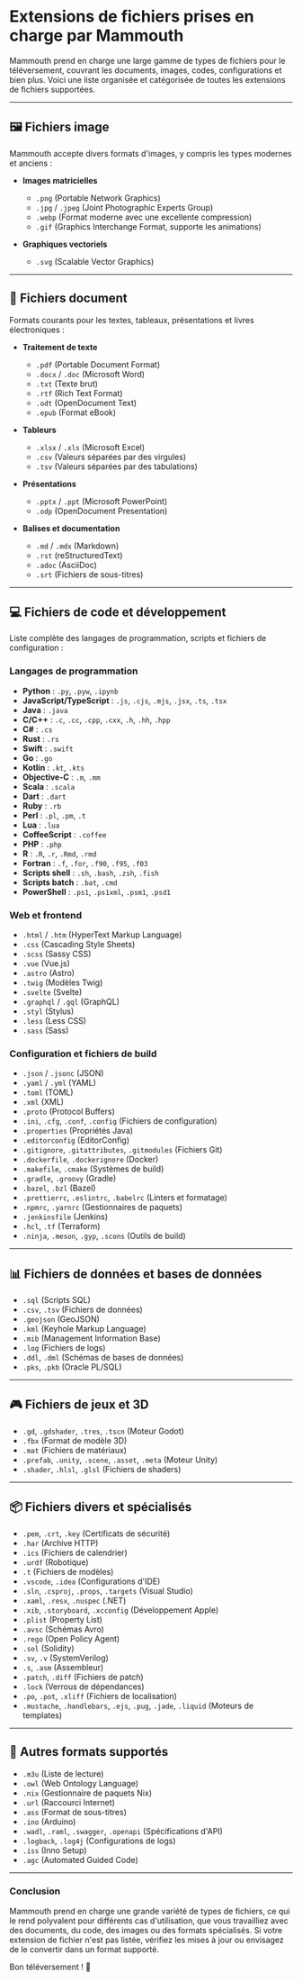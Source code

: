 # Extensions de fichiers prises en charge par Mammouth

Mammouth prend en charge une large gamme de types de fichiers pour le téléversement, couvrant les documents, images, codes, configurations et bien plus. Voici une liste organisée et catégorisée de toutes les extensions de fichiers supportées.

---

## 🖼️ **Fichiers image**
Mammouth accepte divers formats d'images, y compris les types modernes et anciens :

- **Images matricielles**
  - `.png` (Portable Network Graphics)
  - `.jpg` / `.jpeg` (Joint Photographic Experts Group)
  - `.webp` (Format moderne avec une excellente compression)
  - `.gif` (Graphics Interchange Format, supporte les animations)

- **Graphiques vectoriels**
  - `.svg` (Scalable Vector Graphics)

---

## 📄 **Fichiers document**
Formats courants pour les textes, tableaux, présentations et livres électroniques :

- **Traitement de texte**
  - `.pdf` (Portable Document Format)
  - `.docx` / `.doc` (Microsoft Word)
  - `.txt` (Texte brut)
  - `.rtf` (Rich Text Format)
  - `.odt` (OpenDocument Text)
  - `.epub` (Format eBook)

- **Tableurs**
  - `.xlsx` / `.xls` (Microsoft Excel)
  - `.csv` (Valeurs séparées par des virgules)
  - `.tsv` (Valeurs séparées par des tabulations)

- **Présentations**
  - `.pptx` / `.ppt` (Microsoft PowerPoint)
  - `.odp` (OpenDocument Presentation)

- **Balises et documentation**
  - `.md` / `.mdx` (Markdown)
  - `.rst` (reStructuredText)
  - `.adoc` (AsciiDoc)
  - `.srt` (Fichiers de sous-titres)

---

## 💻 **Fichiers de code et développement**
Liste complète des langages de programmation, scripts et fichiers de configuration :

### **Langages de programmation**
- **Python** : `.py`, `.pyw`, `.ipynb`
- **JavaScript/TypeScript** : `.js`, `.cjs`, `.mjs`, `.jsx`, `.ts`, `.tsx`
- **Java** : `.java`
- **C/C++** : `.c`, `.cc`, `.cpp`, `.cxx`, `.h`, `.hh`, `.hpp`
- **C#** : `.cs`
- **Rust** : `.rs`
- **Swift** : `.swift`
- **Go** : `.go`
- **Kotlin** : `.kt`, `.kts`
- **Objective-C** : `.m`, `.mm`
- **Scala** : `.scala`
- **Dart** : `.dart`
- **Ruby** : `.rb`
- **Perl** : `.pl`, `.pm`, `.t`
- **Lua** : `.lua`
- **CoffeeScript** : `.coffee`
- **PHP** : `.php`
- **R** : `.R`, `.r`, `.Rmd`, `.rmd`
- **Fortran** : `.f`, `.for`, `.f90`, `.f95`, `.f03`
- **Scripts shell** : `.sh`, `.bash`, `.zsh`, `.fish`
- **Scripts batch** : `.bat`, `.cmd`
- **PowerShell** : `.ps1`, `.ps1xml`, `.psm1`, `.psd1`

### **Web et frontend**
- `.html` / `.htm` (HyperText Markup Language)
- `.css` (Cascading Style Sheets)
- `.scss` (Sassy CSS)
- `.vue` (Vue.js)
- `.astro` (Astro)
- `.twig` (Modèles Twig)
- `.svelte` (Svelte)
- `.graphql` / `.gql` (GraphQL)
- `.styl` (Stylus)
- `.less` (Less CSS)
- `.sass` (Sass)

### **Configuration et fichiers de build**
- `.json` / `.jsonc` (JSON)
- `.yaml` / `.yml` (YAML)
- `.toml` (TOML)
- `.xml` (XML)
- `.proto` (Protocol Buffers)
- `.ini`, `.cfg`, `.conf`, `.config` (Fichiers de configuration)
- `.properties` (Propriétés Java)
- `.editorconfig` (EditorConfig)
- `.gitignore`, `.gitattributes`, `.gitmodules` (Fichiers Git)
- `.dockerfile`, `.dockerignore` (Docker)
- `.makefile`, `.cmake` (Systèmes de build)
- `.gradle`, `.groovy` (Gradle)
- `.bazel`, `.bzl` (Bazel)
- `.prettierrc`, `.eslintrc`, `.babelrc` (Linters et formatage)
- `.npmrc`, `.yarnrc` (Gestionnaires de paquets)
- `.jenkinsfile` (Jenkins)
- `.hcl`, `.tf` (Terraform)
- `.ninja`, `.meson`, `.gyp`, `.scons` (Outils de build)

---

## 📊 **Fichiers de données et bases de données**
- `.sql` (Scripts SQL)
- `.csv`, `.tsv` (Fichiers de données)
- `.geojson` (GeoJSON)
- `.kml` (Keyhole Markup Language)
- `.mib` (Management Information Base)
- `.log` (Fichiers de logs)
- `.ddl`, `.dml` (Schémas de bases de données)
- `.pks`, `.pkb` (Oracle PL/SQL)

---

## 🎮 **Fichiers de jeux et 3D**
- `.gd`, `.gdshader`, `.tres`, `.tscn` (Moteur Godot)
- `.fbx` (Format de modèle 3D)
- `.mat` (Fichiers de matériaux)
- `.prefab`, `.unity`, `.scene`, `.asset`, `.meta` (Moteur Unity)
- `.shader`, `.hlsl`, `.glsl` (Fichiers de shaders)

---

## 📦 **Fichiers divers et spécialisés**
- `.pem`, `.crt`, `.key` (Certificats de sécurité)
- `.har` (Archive HTTP)
- `.ics` (Fichiers de calendrier)
- `.urdf` (Robotique)
- `.t` (Fichiers de modèles)
- `.vscode`, `.idea` (Configurations d'IDE)
- `.sln`, `.csproj`, `.props`, `.targets` (Visual Studio)
- `.xaml`, `.resx`, `.nuspec` (.NET)
- `.xib`, `.storyboard`, `.xcconfig` (Développement Apple)
- `.plist` (Property List)
- `.avsc` (Schémas Avro)
- `.rego` (Open Policy Agent)
- `.sol` (Solidity)
- `.sv`, `.v` (SystemVerilog)
- `.s`, `.asm` (Assembleur)
- `.patch`, `.diff` (Fichiers de patch)
- `.lock` (Verrous de dépendances)
- `.po`, `.pot`, `.xliff` (Fichiers de localisation)
- `.mustache`, `.handlebars`, `.ejs`, `.pug`, `.jade`, `.liquid` (Moteurs de templates)

---

## 🔧 **Autres formats supportés**
- `.m3u` (Liste de lecture)
- `.owl` (Web Ontology Language)
- `.nix` (Gestionnaire de paquets Nix)
- `.url` (Raccourci Internet)
- `.ass` (Format de sous-titres)
- `.ino` (Arduino)
- `.wadl`, `.raml`, `.swagger`, `.openapi` (Spécifications d'API)
- `.logback`, `.log4j` (Configurations de logs)
- `.iss` (Inno Setup)
- `.agc` (Automated Guided Code)

---

### **Conclusion**
Mammouth prend en charge une grande variété de types de fichiers, ce qui le rend polyvalent pour différents cas d'utilisation, que vous travailliez avec des documents, du code, des images ou des formats spécialisés. Si votre extension de fichier n'est pas listée, vérifiez les mises à jour ou envisagez de le convertir dans un format supporté.

Bon téléversement ! 🚀